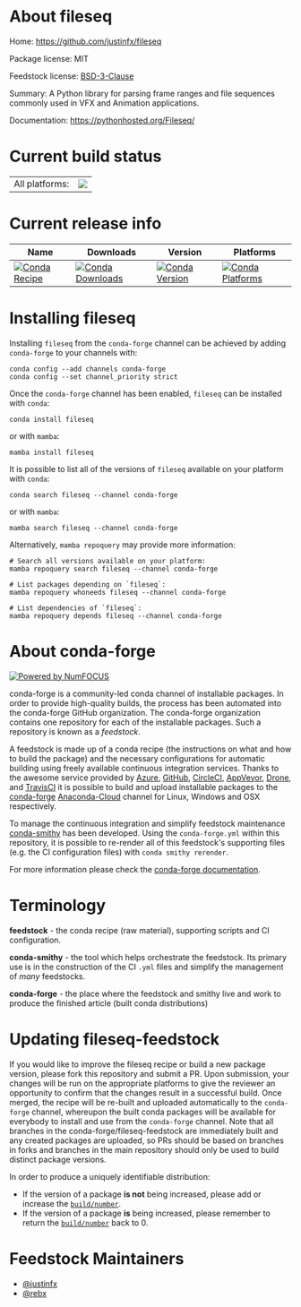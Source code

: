 About fileseq
=============

Home: https://github.com/justinfx/fileseq

Package license: MIT

Feedstock license: [BSD-3-Clause](https://github.com/conda-forge/fileseq-feedstock/blob/main/LICENSE.txt)

Summary: A Python library for parsing frame ranges and file sequences commonly used in VFX and Animation applications.

Documentation: https://pythonhosted.org/Fileseq/

Current build status
====================


<table><tr><td>All platforms:</td>
    <td>
      <a href="https://dev.azure.com/conda-forge/feedstock-builds/_build/latest?definitionId=13319&branchName=main">
        <img src="https://dev.azure.com/conda-forge/feedstock-builds/_apis/build/status/fileseq-feedstock?branchName=main">
      </a>
    </td>
  </tr>
</table>

Current release info
====================

| Name | Downloads | Version | Platforms |
| --- | --- | --- | --- |
| [![Conda Recipe](https://img.shields.io/badge/recipe-fileseq-green.svg)](https://anaconda.org/conda-forge/fileseq) | [![Conda Downloads](https://img.shields.io/conda/dn/conda-forge/fileseq.svg)](https://anaconda.org/conda-forge/fileseq) | [![Conda Version](https://img.shields.io/conda/vn/conda-forge/fileseq.svg)](https://anaconda.org/conda-forge/fileseq) | [![Conda Platforms](https://img.shields.io/conda/pn/conda-forge/fileseq.svg)](https://anaconda.org/conda-forge/fileseq) |

Installing fileseq
==================

Installing `fileseq` from the `conda-forge` channel can be achieved by adding `conda-forge` to your channels with:

```
conda config --add channels conda-forge
conda config --set channel_priority strict
```

Once the `conda-forge` channel has been enabled, `fileseq` can be installed with `conda`:

```
conda install fileseq
```

or with `mamba`:

```
mamba install fileseq
```

It is possible to list all of the versions of `fileseq` available on your platform with `conda`:

```
conda search fileseq --channel conda-forge
```

or with `mamba`:

```
mamba search fileseq --channel conda-forge
```

Alternatively, `mamba repoquery` may provide more information:

```
# Search all versions available on your platform:
mamba repoquery search fileseq --channel conda-forge

# List packages depending on `fileseq`:
mamba repoquery whoneeds fileseq --channel conda-forge

# List dependencies of `fileseq`:
mamba repoquery depends fileseq --channel conda-forge
```


About conda-forge
=================

[![Powered by
NumFOCUS](https://img.shields.io/badge/powered%20by-NumFOCUS-orange.svg?style=flat&colorA=E1523D&colorB=007D8A)](https://numfocus.org)

conda-forge is a community-led conda channel of installable packages.
In order to provide high-quality builds, the process has been automated into the
conda-forge GitHub organization. The conda-forge organization contains one repository
for each of the installable packages. Such a repository is known as a *feedstock*.

A feedstock is made up of a conda recipe (the instructions on what and how to build
the package) and the necessary configurations for automatic building using freely
available continuous integration services. Thanks to the awesome service provided by
[Azure](https://azure.microsoft.com/en-us/services/devops/), [GitHub](https://github.com/),
[CircleCI](https://circleci.com/), [AppVeyor](https://www.appveyor.com/),
[Drone](https://cloud.drone.io/welcome), and [TravisCI](https://travis-ci.com/)
it is possible to build and upload installable packages to the
[conda-forge](https://anaconda.org/conda-forge) [Anaconda-Cloud](https://anaconda.org/)
channel for Linux, Windows and OSX respectively.

To manage the continuous integration and simplify feedstock maintenance
[conda-smithy](https://github.com/conda-forge/conda-smithy) has been developed.
Using the ``conda-forge.yml`` within this repository, it is possible to re-render all of
this feedstock's supporting files (e.g. the CI configuration files) with ``conda smithy rerender``.

For more information please check the [conda-forge documentation](https://conda-forge.org/docs/).

Terminology
===========

**feedstock** - the conda recipe (raw material), supporting scripts and CI configuration.

**conda-smithy** - the tool which helps orchestrate the feedstock.
                   Its primary use is in the construction of the CI ``.yml`` files
                   and simplify the management of *many* feedstocks.

**conda-forge** - the place where the feedstock and smithy live and work to
                  produce the finished article (built conda distributions)


Updating fileseq-feedstock
==========================

If you would like to improve the fileseq recipe or build a new
package version, please fork this repository and submit a PR. Upon submission,
your changes will be run on the appropriate platforms to give the reviewer an
opportunity to confirm that the changes result in a successful build. Once
merged, the recipe will be re-built and uploaded automatically to the
`conda-forge` channel, whereupon the built conda packages will be available for
everybody to install and use from the `conda-forge` channel.
Note that all branches in the conda-forge/fileseq-feedstock are
immediately built and any created packages are uploaded, so PRs should be based
on branches in forks and branches in the main repository should only be used to
build distinct package versions.

In order to produce a uniquely identifiable distribution:
 * If the version of a package **is not** being increased, please add or increase
   the [``build/number``](https://docs.conda.io/projects/conda-build/en/latest/resources/define-metadata.html#build-number-and-string).
 * If the version of a package **is** being increased, please remember to return
   the [``build/number``](https://docs.conda.io/projects/conda-build/en/latest/resources/define-metadata.html#build-number-and-string)
   back to 0.

Feedstock Maintainers
=====================

* [@justinfx](https://github.com/justinfx/)
* [@rebx](https://github.com/rebx/)

